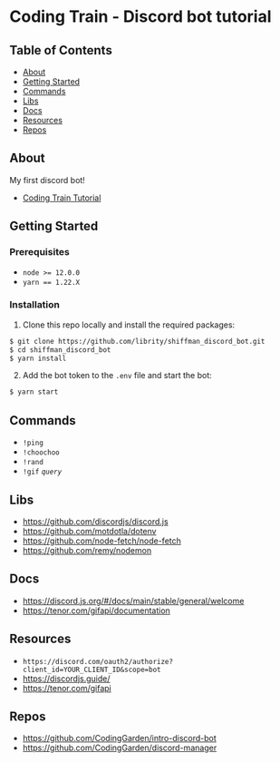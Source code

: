 # Coding Train - Discord bot tutorial

## Table of Contents

- [About](#about)
- [Getting Started](#getting_started)
- [Commands](#commands)
- [Libs](#libs)
- [Docs](#docs)
- [Resources](#resources)
- [Repos](#repos)

## About <a name = "about"></a>

My first discord bot!

- [Coding Train Tutorial](https://www.youtube.com/playlist?list=PLRqwX-V7Uu6avBYxeBSwF48YhAnSn_sA4)

## Getting Started <a name = "getting_started"></a>

### Prerequisites

- `node >= 12.0.0`
- `yarn == 1.22.X`

### Installation

1. Clone this repo locally and install the required packages:

```bash
$ git clone https://github.com/librity/shiffman_discord_bot.git
$ cd shiffman_discord_bot
$ yarn install
```

2. Add the bot token to the `.env` file and start the bot:

```bash
$ yarn start
```

## Commands <a name = "commands"></a>

- `!ping`
- `!choochoo`
- `!rand`
- `!gif` _`query`_

## Libs <a name = "libs"></a>

- https://github.com/discordjs/discord.js
- https://github.com/motdotla/dotenv
- https://github.com/node-fetch/node-fetch
- https://github.com/remy/nodemon

## Docs <a name = "docs"></a>

- https://discord.js.org/#/docs/main/stable/general/welcome
- https://tenor.com/gifapi/documentation

## Resources <a name = "resources"></a>

- `https://discord.com/oauth2/authorize?client_id=YOUR_CLIENT_ID&scope=bot`
- https://discordjs.guide/
- https://tenor.com/gifapi

## Repos <a name = "repos"></a>

- https://github.com/CodingGarden/intro-discord-bot
- https://github.com/CodingGarden/discord-manager
